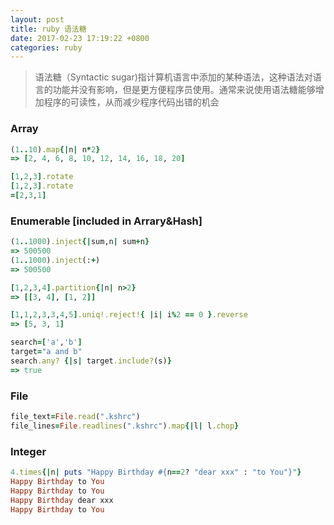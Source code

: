 ```yaml
---
layout: post
title: ruby 语法糖
date: 2017-02-23 17:19:22 +0800
categories: ruby
---
```

> 语法糖（Syntactic sugar)指计算机语言中添加的某种语法，这种语法对语言的功能并没有影响，但是更方便程序员使用。通常来说使用语法糖能够增加程序的可读性，从而减少程序代码出错的机会

### Array
``` ruby
(1..10).map{|n| n*2}
=> [2, 4, 6, 8, 10, 12, 14, 16, 18, 20]

[1,2,3].rotate
[1,2,3].rotate
=[2,3,1]
```

### Enumerable [included in Arrary&Hash]
``` ruby
(1..1000).inject{|sum,n| sum+n}
=> 500500
(1..1000).inject(:+)
=> 500500

[1,2,3,4].partition{|n| n>2}
=> [[3, 4], [1, 2]]

[1,1,2,3,3,4,5].uniq!.reject!{ |i| i%2 == 0 }.reverse
=> [5, 3, 1]

search=['a','b']
target="a and b"
search.any? {|s| target.include?(s)}
=> true
```

### File
``` ruby
file_text=File.read(".kshrc")
file_lines=File.readlines(".kshrc").map{|l| l.chop}
```

### Integer
``` ruby
4.times{|n| puts "Happy Birthday #{n==2? "dear xxx" : "to You"}"}
Happy Birthday to You
Happy Birthday to You
Happy Birthday dear xxx
Happy Birthday to You
```
